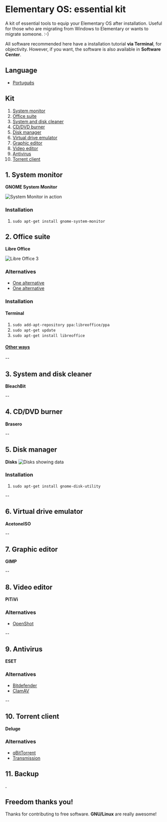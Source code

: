 # Elementary OS: essential kit

A kit of essential tools to equip your Elementary OS after installation. Useful for those who are migrating from Windows to Elementary or wants to migrate someone. :-) 

All software recommended here have a installation tutorial **via Terminal**, for objectivity. However, if you want, the software is also available in **Software Center**.

## Language
* [Português](https://github.com/diessicode/elementaryos-essentials/blob/master/translations/pt-br/README.md)

## Kit
1. [System monitor](https://github.com/diessicode/elementaryos-essentials/blob/master/README.md#1-system-monitor)
2. [Office suite](https://github.com/diessicode/elementaryos-essentials/blob/master/README.md#2-office-suite)
3. [System and disk cleaner](https://github.com/diessicode/elementaryos-essentials/blob/master/README.md#3-system-and-disk-cleaner)
4. [CD/DVD burner](https://github.com/diessicode/elementaryos-essentials/blob/master/README.md#4-cddvd-burner)
5. [Disk manager](https://github.com/diessicode/elementaryos-essentials/blob/master/README.md#5-disk-manager)
6. [Virtual drive emulator](https://github.com/diessicode/elementaryos-essentials/blob/master/README.md#6-virtual-drive-emulator)
7. [Graphic editor](https://github.com/diessicode/elementaryos-essentials/blob/master/README.md#7-graphic-editor)
8. [Video editor](https://github.com/diessicode/elementaryos-essentials/blob/master/README.md#8-video-editor)
9. [Antivirus](https://github.com/diessicode/elementaryos-essentials/blob/master/README.md#9-antivirus)
10. [Torrent client](https://github.com/diessicode/elementaryos-essentials/blob/master/README.md#10-torrent-client)

## 1. System monitor
**GNOME System Monitor**

![System Monitor in action](http://screencloud.net//img/screenshots/4e873dd8fae6b94a4c0050ba99d288db.png)

### Installation
1. `sudo apt-get install gnome-system-monitor`

## 2. Office suite
**Libre Office**

![Libre Office 3](http://screencloud.net//img/screenshots/a0c9e0ee88c7dd193fab5244e8fa320f.png)

### Alternatives
* [One alternative](#)
* [One alternative](#)

### Installation
#### Terminal
1. `sudo add-apt-repository ppa:libreoffice/ppa`
2. `sudo apt-get update`
3. `sudo apt-get install libreoffice`

#### [Other ways](http://www.libreoffice.org/download)

-- 

## 3. System and disk cleaner
**BleachBit**

-- 

## 4. CD/DVD burner
**Brasero**

-- 

## 5. Disk manager
**Disks**
![Disks showing data](http://screencloud.net//img/screenshots/032bf3e88c0e69cc6219b30faf5452cf.png)

### Installation
1. `sudo apt-get install gnome-disk-utility`

-- 

## 6. Virtual drive emulator
**AcetoneISO**

-- 

## 7. Graphic editor
**GIMP**

-- 

## 8. Video editor
**PiTiVi**

### Alternatives
* [OpenShot](#)

-- 

## 9. Antivirus
**ESET**

### Alternatives
* [Bitdefender](#)
* [ClamAV](#)

-- 

## 10. Torrent client
**Deluge**

### Alternatives
* [qBitTorrent](#)
* [Transmission](#)

## 11. Backup
**.**

## Freedom thanks you!
Thanks for contributing to free software. **GNU/Linux** are really awesome!
